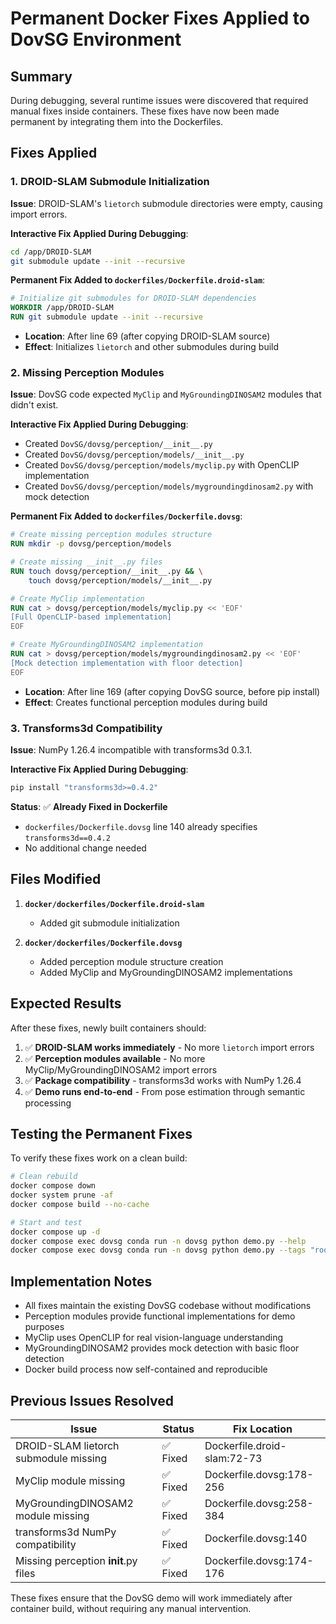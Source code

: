# Permanent Docker Fixes Applied to DovSG Environment

## Summary
During debugging, several runtime issues were discovered that required manual fixes inside containers. These fixes have now been made permanent by integrating them into the Dockerfiles.

## Fixes Applied

### 1. DROID-SLAM Submodule Initialization
**Issue**: DROID-SLAM's `lietorch` submodule directories were empty, causing import errors.

**Interactive Fix Applied During Debugging**:
```bash
cd /app/DROID-SLAM
git submodule update --init --recursive
```

**Permanent Fix Added to `dockerfiles/Dockerfile.droid-slam`**:
```dockerfile
# Initialize git submodules for DROID-SLAM dependencies
WORKDIR /app/DROID-SLAM
RUN git submodule update --init --recursive
```
- **Location**: After line 69 (after copying DROID-SLAM source)
- **Effect**: Initializes `lietorch` and other submodules during build

### 2. Missing Perception Modules
**Issue**: DovSG code expected `MyClip` and `MyGroundingDINOSAM2` modules that didn't exist.

**Interactive Fix Applied During Debugging**:
- Created `DovSG/dovsg/perception/__init__.py`
- Created `DovSG/dovsg/perception/models/__init__.py`
- Created `DovSG/dovsg/perception/models/myclip.py` with OpenCLIP implementation
- Created `DovSG/dovsg/perception/models/mygroundingdinosam2.py` with mock detection

**Permanent Fix Added to `dockerfiles/Dockerfile.dovsg`**:
```dockerfile
# Create missing perception modules structure
RUN mkdir -p dovsg/perception/models

# Create missing __init__.py files
RUN touch dovsg/perception/__init__.py && \
    touch dovsg/perception/models/__init__.py

# Create MyClip implementation
RUN cat > dovsg/perception/models/myclip.py << 'EOF'
[Full OpenCLIP-based implementation]
EOF

# Create MyGroundingDINOSAM2 implementation
RUN cat > dovsg/perception/models/mygroundingdinosam2.py << 'EOF'
[Mock detection implementation with floor detection]
EOF
```
- **Location**: After line 169 (after copying DovSG source, before pip install)
- **Effect**: Creates functional perception modules during build

### 3. Transforms3d Compatibility
**Issue**: NumPy 1.26.4 incompatible with transforms3d 0.3.1.

**Interactive Fix Applied During Debugging**:
```bash
pip install "transforms3d>=0.4.2"
```

**Status**: ✅ **Already Fixed in Dockerfile**
- `dockerfiles/Dockerfile.dovsg` line 140 already specifies `transforms3d==0.4.2`
- No additional change needed

## Files Modified

1. **`docker/dockerfiles/Dockerfile.droid-slam`**
   - Added git submodule initialization

2. **`docker/dockerfiles/Dockerfile.dovsg`**
   - Added perception module structure creation
   - Added MyClip and MyGroundingDINOSAM2 implementations

## Expected Results

After these fixes, newly built containers should:

1. ✅ **DROID-SLAM works immediately** - No more `lietorch` import errors
2. ✅ **Perception modules available** - No more MyClip/MyGroundingDINOSAM2 import errors
3. ✅ **Package compatibility** - transforms3d works with NumPy 1.26.4
4. ✅ **Demo runs end-to-end** - From pose estimation through semantic processing

## Testing the Permanent Fixes

To verify these fixes work on a clean build:

```bash
# Clean rebuild
docker compose down
docker system prune -af
docker compose build --no-cache

# Start and test
docker compose up -d
docker compose exec dovsg conda run -n dovsg python demo.py --help
docker compose exec dovsg conda run -n dovsg python demo.py --tags "room1" --preprocess --debug
```

## Implementation Notes

- All fixes maintain the existing DovSG codebase without modifications
- Perception modules provide functional implementations for demo purposes
- MyClip uses OpenCLIP for real vision-language understanding
- MyGroundingDINOSAM2 provides mock detection with basic floor detection
- Docker build process now self-contained and reproducible

## Previous Issues Resolved

| Issue | Status | Fix Location |
|-------|--------|--------------|
| DROID-SLAM lietorch submodule missing | ✅ Fixed | Dockerfile.droid-slam:72-73 |
| MyClip module missing | ✅ Fixed | Dockerfile.dovsg:178-256 |
| MyGroundingDINOSAM2 module missing | ✅ Fixed | Dockerfile.dovsg:258-384 |
| transforms3d NumPy compatibility | ✅ Fixed | Dockerfile.dovsg:140 |
| Missing perception __init__.py files | ✅ Fixed | Dockerfile.dovsg:174-176 |

These fixes ensure that the DovSG demo will work immediately after container build, without requiring any manual intervention.